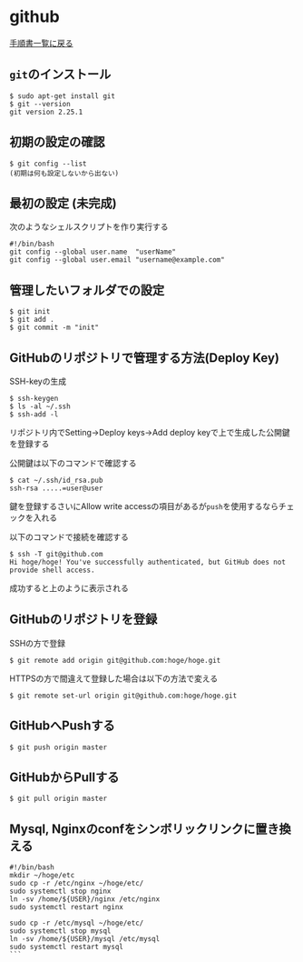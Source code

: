 # github

[手順書一覧に戻る](./README.md)

## `git`のインストール
```
$ sudo apt-get install git
$ git --version
git version 2.25.1
```
## 初期の設定の確認
```
$ git config --list
(初期は何も設定しないから出ない)
```

## 最初の設定 (未完成)
次のようなシェルスクリプトを作り実行する
```
#!/bin/bash
git config --global user.name  "userName"
git config --global user.email "username@example.com"
```

## 管理したいフォルダでの設定
```
$ git init
$ git add .
$ git commit -m "init"
```

## GitHubのリポジトリで管理する方法(Deploy Key)
SSH-keyの生成
```
$ ssh-keygen
$ ls -al ~/.ssh
$ ssh-add -l
```
リポジトリ内でSetting->Deploy keys->Add deploy keyで上で生成した公開鍵を登録する

公開鍵は以下のコマンドで確認する
```
$ cat ~/.ssh/id_rsa.pub
ssh-rsa .....=user@user
```
鍵を登録するさいにAllow write accessの項目があるが`push`を使用するならチェックを入れる

以下のコマンドで接続を確認する
```
$ ssh -T git@github.com
Hi hoge/hoge! You've successfully authenticated, but GitHub does not provide shell access.
```
成功すると上のように表示される
## GitHubのリポジトリを登録
SSHの方で登録
```
$ git remote add origin git@github.com:hoge/hoge.git
```
HTTPSの方で間違えて登録した場合は以下の方法で変える
```
$ git remote set-url origin git@github.com:hoge/hoge.git
```
## GitHubへPushする
```
$ git push origin master
```

## GitHubからPullする
```
$ git pull origin master
```

## Mysql, Nginxのconfをシンボリックリンクに置き換える
````console
#!/bin/bash
mkdir ~/hoge/etc
sudo cp -r /etc/nginx ~/hoge/etc/
sudo systemctl stop nginx
ln -sv /home/${USER}/nginx /etc/nginx
sudo systemctl restart nginx

sudo cp -r /etc/mysql ~/hoge/etc/
sudo systemctl stop mysql
ln -sv /home/${USER}/mysql /etc/mysql
sudo systemctl restart mysql
```

